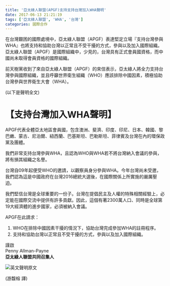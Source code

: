 ```yaml
---
title: '亞太綠人聯盟(APGF)支持支持台灣加入WHA聲明'
date: 2017-06-13 21:21:19
tags: ['亞太綠人聯盟', 'WHA', '台灣']
categories: 國際合作
---
```


在台灣艱困的國際處境中，亞太綠人聯盟（APGF）表達堅定立場『支持台灣參與WHA』也將支持和協助台灣以正常且不受干擾的方式，參與以及加入國際組織。亞太綠人聯盟（APGF）是國際組織中，少見的，台灣具有正式會員國資格，而中國尚未取得會員資格的國際組織。

前天樹黨收到了來自亞太綠人聯盟（APGF）的來信表示，亞太綠人將全力支持台灣參與國際組織，並且呼籲世界衛生組織（WHO）應該排除中國因素，積極協助台灣參與世界衛生大會（WHA）。

(以下是聲明全文)
<!-- more -->

【支持台灣加入WHA聲明】
======================

APGF代表全體亞太地區會員國，包含澳洲、斐濟、印度、印尼、日本、韓國、黎巴嫩、蒙古、尼泊爾、紐西蘭、巴基斯坦、巴勒斯坦、菲律賓及台灣在內的環保政黨及團體。

我們非常支持台灣參與WHA，且認為WHO與WHA若不將台灣納入會議的參與，將有損其組織之名譽。

台灣自09年起便受WHO的邀請，以觀察員身分參與WHA。今年台灣尚未受邀，我們認為這是中國政府在台灣2016總統大選後，在國際關係上所實施的嚴厲壓迫。

我們堅信台灣是全球重要的一份子。台灣在提倡民主及人權的特殊相關經驗上，必定能在國際交流中提供有許多貢獻。因此，這個有著2300萬人口、同時是全球第19大經濟體的進步國家，必須被納入會議。

APGF在此請求：
1. WHO在排除中國因素干擾的情況下，協助台灣完成參加WHA的註冊程序。
2. 支持和協助台灣以正常且不受干擾的方式，參與以及加入國際組織。


謹啟  
Penny Allman-Payne  
**亞太綠人聯盟共同召集人**

![英文聲明原文](./green_support.jpg)


(游馥榕 譯)
